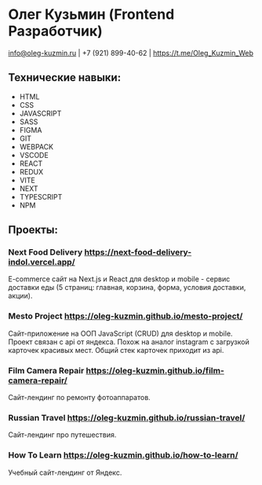 # Олег Кузьмин (Frontend Разработчик)

<span>info@oleg-kuzmin.ru</span>
<span>|</span>
<span>+7 (921) 899-40-62</span>
<span>|</span>
<span>https://t.me/Oleg_Kuzmin_Web</span>

## Технические навыки:

- HTML
- CSS
- JAVASCRIPT
- SASS
- FIGMA
- GIT
- WEBPACK
- VSCODE
- REACT
- REDUX
- VITE
- NEXT
- TYPESCRIPT
- NPM

## Проекты:

### Next Food Delivery https://next-food-delivery-indol.vercel.app/

E-commerce сайт на Next.js и React для desktop и mobile - сервис доставки еды (5 страниц: главная, корзина, форма, условия доставки, акции).

### Mesto Project https://oleg-kuzmin.github.io/mesto-project/

Сайт-приложение на ООП JavaScript (CRUD) для desktop и mobile. Проект связан с api от яндекса. Похож на аналог instagram с загрузкой карточек красивых мест. Общий стек карточек приходит из api.

### Film Camera Repair https://oleg-kuzmin.github.io/film-camera-repair/

Сайт-лендинг по ремонту фотоаппаратов.

### Russian Travel https://oleg-kuzmin.github.io/russian-travel/

Сайт-лендинг про путешествия.

### How To Learn https://oleg-kuzmin.github.io/how-to-learn/

Учебный сайт-лендинг от Яндекс.
